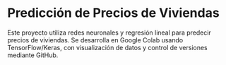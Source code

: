 # Predicción de Precios de Viviendas

Este proyecto utiliza redes neuronales y regresión lineal para predecir precios de viviendas. Se desarrolla en Google Colab usando TensorFlow/Keras, con visualización de datos y control de versiones mediante GitHub.
